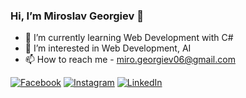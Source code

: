 ### Hi, I’m Miroslav Georgiev 👋


- 🌱 I’m currently learning Web Development with C#
- 👀 I’m interested in Web Development, AI
- 📫 How to reach me - miro.georgiev06@gmail.com

[![Facebook](https://img.shields.io/badge/-Facebook-0e76a8?style=flat-oval&logo=Facebook&logoColor=black)](https://www.facebook.com/profile.php?id=100041834437839)
[![Instagram](https://img.shields.io/badge/-Instagram-e4405f?style=flat-oval&logo=Instagram&logoColor=black)]() 
[![LinkedIn](https://img.shields.io/badge/-LinkedIn-0e76a8?style=flat-oval&logo=Linkedin&logoColor=black)]()


